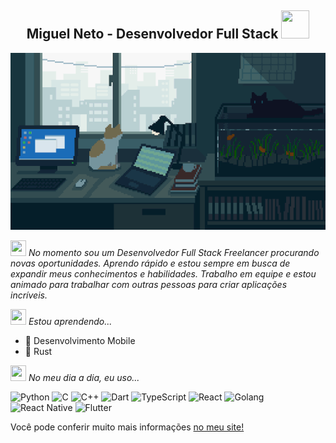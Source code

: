 <div align="center">

## Miguel Neto - Desenvolvedor Full Stack <img src="https://img1.picmix.com/output/stamp/normal/1/6/5/0/1930561_979af.gif" width="45" height="45" />

![cats-and-computers](about-image.gif)

</div>

<img src="https://i.gifer.com/origin/81/819e6ef27c2f13b211813f61ee68b201_w200.gif" width="25" height="25" />  *No momento sou um Desenvolvedor Full Stack Freelancer procurando novas oportunidades. Aprendo rápido e estou sempre em busca de expandir meus conhecimentos e habilidades. Trabalho em equipe e estou animado para trabalhar com outras pessoas para criar aplicações incríveis.*

<img src="https://i.pinimg.com/originals/4a/1e/e2/4a1ee288ea97d5d320f3649c07f5f1eb.gif" width="25" height="25" /> *Estou aprendendo...*
- 📱 Desenvolvimento Mobile
- 🦀 Rust

<img src="https://miro.medium.com/v2/resize:fit:960/1*h7GMfvHKvLPkynG9NvULJw.gif" width="25" height="25" /> *No meu dia a dia, eu uso...*

![Python](https://img.shields.io/badge/python-3670A0?style=for-the-badge&logo=python&logoColor=ffdd54)
![C](https://img.shields.io/badge/C-00599C?style=for-the-badge&logo=c&logoColor=white)
![C++](https://img.shields.io/badge/C%2B%2B-00599C?style=for-the-badge&logo=c%2B%2B&logoColor=white)
![Dart](https://img.shields.io/badge/Dart-0175C2?style=for-the-badge&logo=dart&logoColor=white)
![TypeScript](https://img.shields.io/badge/TypeScript-007ACC?style=for-the-badge&logo=typescript&logoColor=white)
![React](https://img.shields.io/badge/React-20232A?style=for-the-badge&logo=react&logoColor=61DAFB)
![Golang](https://img.shields.io/badge/Go-00ADD8?style=for-the-badge&logo=go&logoColor=white)
![React Native](https://img.shields.io/badge/React_Native-20232A?style=for-the-badge&logo=react&logoColor=61DAFB)
![Flutter](https://img.shields.io/badge/Flutter-02569B?style=for-the-badge&logo=flutter&logoColor=white)

Você pode conferir muito mais informações [no meu site!](https://miguelnto.vercel.app)

